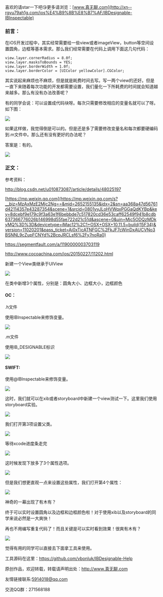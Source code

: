 

喜欢的请star一下吧😘更多请浏览：[www.真无聊.com](http://xn--rgvu79ah1g.com/ios%E4%B9%8B%E8%B7%AF/IBDesignable-IBInspectable)

### 前言：

在iOS开发过程中，其实经常需要给一些view或者imageView，button等空间设置圆角，边框等基本需求。那么我们经常需要在代码上调用下面这几句代码：

	view.layer.cornerRadius = 8.0f;
    view.layer.masksToBounds = YES;
    view.layer.borderWidth = 1.0f;
    view.layer.borderColor = [UIColor yellowColor].CGColor;
 
其实说起来麻烦也不麻烦，但是就是耗费时间去写。写一两个view的还好。但是一直下来随着每次功能的开发都需要设置，我们量化一下所耗费的时间就会知道越来越多。那么有没有办法改善呢？

有的同学会说：可以设置成代码块呀。每次只需要修改相应的变量名就可以了呀。如下图：

![](http://oapglm9vz.bkt.clouddn.com/1471940419.png )

如果这样做，我觉得倒是可以的。但是还是多了需要修改变量名和每次都要硬编码到.m文件中。那么还有没有更好的办法呢？

答案是：有的。

![](http://oapglm9vz.bkt.clouddn.com/1471939696.png )

### 正文：

参考资料：

<http://blog.csdn.net/u010873087/article/details/48025197>

[https://mp.weixin.qq.com](https://mp.weixin.qq.com/s?__biz=MzAxMzE2Mjc2Ng==&mid=2652155135&idx=2&sn=aa368a47d56761d42114357e43287354&scene=1&srcid=0801vyJLoHVWqxPGGaQdKYBp&key=8dcebf9e179c9f3a63e1f6bebbde7c517820cd36e53caff62549f941b8cdb637366776026b146998d55fae722d21c51d&ascene=0&uin=Mjc5ODQzMDkyMQ%3D%3D&devicetype=iMac12%2C1+OSX+OSX+10.11.5+build(15F34)&version=11020201&pass_ticket=Ai0xTicATNFGC%2FkJF7cWinDxAUCVNo3BSNNL9cZupFCNYd%2BcpJRCLsf6%2Fy7noRa0)

<https://segmentfault.com/a/1190000003703119>

<http://www.cocoachina.com/ios/20150227/11202.html>

新建一个View类继承于UIView

![](http://oapglm9vz.bkt.clouddn.com/1471941858.png )

在类中新增3个属性，分别是：圆角大小、边框大小，边框颜色

#### OC：

.h文件

使用IBInspectable来修饰变量。

![](http://oapglm9vz.bkt.clouddn.com/1471941993.png )

.m文件

使用IB_DESIGNABLE标识

![](http://oapglm9vz.bkt.clouddn.com/1471942096.png )

#### SWIFT:

使用@IBInspectable来修饰变量。

![](http://oapglm9vz.bkt.clouddn.com/1471942021.png )

这时，我们就可以在xib或者storyboard中新建一个view测试一下。这里我们使用storyboard实验。

![](http://oapglm9vz.bkt.clouddn.com/1471942186.png )

我们打开第3项设置父类。

![](http://oapglm9vz.bkt.clouddn.com/1471942219.png )

等待xcode进度条走完

![](http://oapglm9vz.bkt.clouddn.com/1471942294.png )

这时候发现下放多了3个属性选项。

![](http://oapglm9vz.bkt.clouddn.com/1471942328.png )

但是我们想更直观一点来设置这些属性，我们打开第4个属性：

![](http://oapglm9vz.bkt.clouddn.com/1471942387.png )

神奇的一幕出现了有木有？

终于可以实时设置圆角以及边框和边框颜色啦！对于使用xib以及storyboard的同学来说必然是一大爽快！

再也不用编写重复代码了！而且关键是可以实时看到效果！很爽有木有？

![](http://oapglm9vz.bkt.clouddn.com/222.gif)

觉得有用的同学可以直接去下面拿工具来使用。

工具源码在这里：<https://github.com/vbonluk/IBDesignable-Help>

原创作品，欢迎转载，转载请声明出处：<http://www.真无聊.com>
 
友情链接联系:5914018@qq.com
 
交流QQ群：271568188
